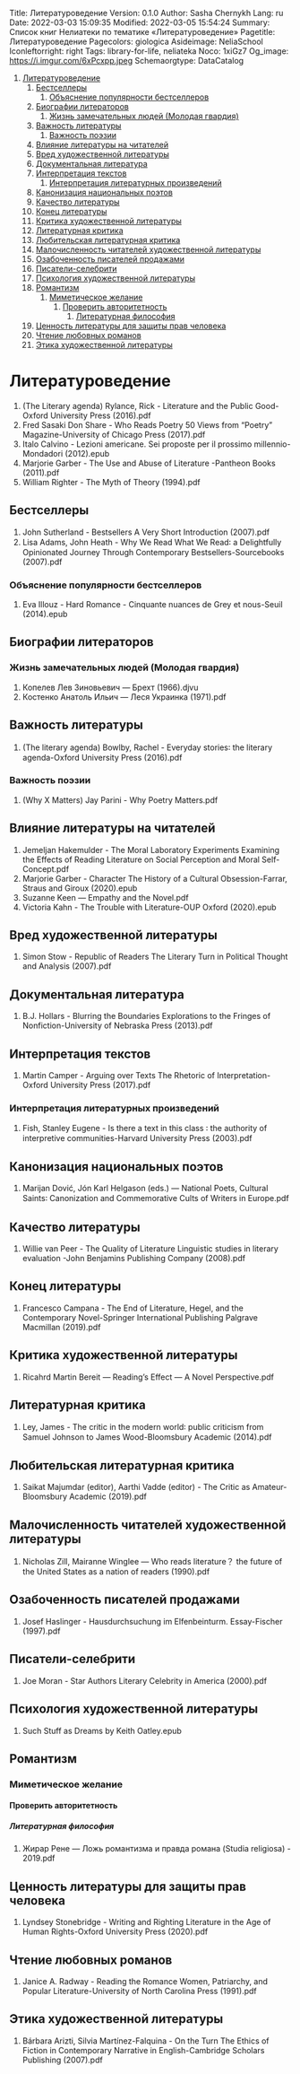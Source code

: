 Title: Литературоведение
Version: 0.1.0
Author: Sasha Chernykh
Lang: ru
Date: 2022-03-03 15:09:35
Modified: 2022-03-05 15:54:24
Summary: Список книг Нелиатеки по тематике «Литературоведение»
Pagetitle: Литературоведение
Pagecolors: giologica
Asideimage: NeliaSchool
Iconleftorright: right
Tags: library-for-life, neliateka
Noco: 1xiGz7
Og_image: https://i.imgur.com/6xPcxpp.jpeg
Schemaorgtype: DataCatalog

<!-- MarkdownTOC -->

1. [Литературоведение](#Литературоведение)
	1. [Бестселлеры](#Бестселлеры)
		1. [Объяснение популярности бестселлеров](#Объяснение-популярности-бестселлеров)
	1. [Биографии литераторов](#Биографии-литераторов)
		1. [Жизнь замечательных людей \(Молодая гвардия\)](#Жизнь-замечательных-людей-Молодая-гвардия)
	1. [Важность литературы](#Важность-литературы)
		1. [Важность поэзии](#Важность-поэзии)
	1. [Влияние литературы на читателей](#Влияние-литературы-на-читателей)
	1. [Вред художественной литературы](#Вред-художественной-литературы)
	1. [Документальная литература](#Документальная-литература)
	1. [Интерпретация текстов](#Интерпретация-текстов)
		1. [Интерпретация литературных произведений](#Интерпретация-литературных-произведений)
	1. [Канонизация национальных поэтов](#Канонизация-национальных-поэтов)
	1. [Качество литературы](#Качество-литературы)
	1. [Конец литературы](#Конец-литературы)
	1. [Критика художественной литературы](#Критика-художественной-литературы)
	1. [Литературная критика](#Литературная-критика)
	1. [Любительская литературная критика](#Любительская-литературная-критика)
	1. [Малочисленность читателей художественной литературы](#Малочисленность-читателей-художественной-литературы)
	1. [Озабоченность писателей продажами](#Озабоченность-писателей-продажами)
	1. [Писатели-селебрити](#Писатели-селебрити)
	1. [Психология художественной литературы](#Психология-художественной-литературы)
	1. [Романтизм](#Романтизм)
		1. [Миметическое желание](#Миметическое-желание)
			1. [Проверить авторитетность](#Проверить-авторитетность)
				1. [Литературная философия](#Литературная-философия)
	1. [Ценность литературы для защиты прав человека](#Ценность-литературы-для-защиты-прав-человека)
	1. [Чтение любовных романов](#Чтение-любовных-романов)
	1. [Этика художественной литературы](#Этика-художественной-литературы)

<!-- /MarkdownTOC -->

<a id="Литературоведение"></a>
# Литературоведение

1. (The Literary agenda) Rylance, Rick - Literature and the Public Good-Oxford University Press (2016).pdf
1. Fred Sasaki Don Share - Who Reads Poetry 50 Views from “Poetry” Magazine-University of Chicago Press (2017).pdf
1. Italo Calvino - Lezioni americane. Sei proposte per il prossimo millennio-Mondadori (2012).epub
1. Marjorie Garber - The Use and Abuse of Literature -Pantheon Books (2011).pdf
1. William Righter - The Myth of Theory (1994).pdf

<a id="Бестселлеры"></a>
## Бестселлеры

1. John Sutherland - Bestsellers A Very Short Introduction (2007).pdf
1. Lisa Adams, John Heath - Why We Read What We Read꞉ a Delightfully Opinionated Journey Through Contemporary Bestsellers-Sourcebooks (2007).pdf

<a id="Объяснение-популярности-бестселлеров"></a>
### Объяснение популярности бестселлеров

1. Eva Illouz - Hard Romance - Cinquante nuances de Grey et nous-Seuil (2014).epub

<a id="Биографии-литераторов"></a>
## Биографии литераторов

<a id="Жизнь-замечательных-людей-Молодая-гвардия"></a>
### Жизнь замечательных людей (Молодая гвардия)

1. Копелев Лев Зиновьевич — Брехт (1966).djvu
1. Костенко Анатоль Ильич — Леся Украинка (1971).pdf

<a id="Важность-литературы"></a>
## Важность литературы

1. (The literary agenda) Bowlby, Rachel - Everyday stories꞉ the literary agenda-Oxford University Press (2016).pdf

<a id="Важность-поэзии"></a>
### Важность поэзии

1. (Why X Matters) Jay Parini - Why Poetry Matters.pdf

<a id="Влияние-литературы-на-читателей"></a>
## Влияние литературы на читателей

1. Jemeljan Hakemulder - The Moral Laboratory Experiments Examining the Effects of Reading Literature on Social Perception and Moral Self-Concept.pdf
1. Marjorie Garber - Character The History of a Cultural Obsession-Farrar, Straus and Giroux (2020).epub
1. Suzanne Keen — Empathy and the Novel.pdf
1. Victoria Kahn - The Trouble with Literature-OUP Oxford (2020).epub

<a id="Вред-художественной-литературы"></a>
## Вред художественной литературы

1. Simon Stow - Republic of Readers The Literary Turn in Political Thought and Analysis (2007).pdf

<a id="Документальная-литература"></a>
## Документальная литература

1. B.J. Hollars - Blurring the Boundaries Explorations to the Fringes of Nonfiction-University of Nebraska Press (2013).pdf

<a id="Интерпретация-текстов"></a>
## Интерпретация текстов

1. Martin Camper - Arguing over Texts The Rhetoric of Interpretation-Oxford University Press (2017).pdf

<a id="Интерпретация-литературных-произведений"></a>
### Интерпретация литературных произведений

1. Fish, Stanley Eugene - Is there a text in this class ꞉ the authority of interpretive communities-Harvard University Press (2003).pdf

<a id="Канонизация-национальных-поэтов"></a>
## Канонизация национальных поэтов

1. Marijan Dović, Jón Karl Helgason (eds.) — National Poets, Cultural Saints꞉ Canonization and Commemorative Cults of Writers in Europe.pdf

<a id="Качество-литературы"></a>
## Качество литературы

1. Willie van Peer - The Quality of Literature Linguistic studies in literary evaluation -John Benjamins Publishing Company (2008).pdf

<a id="Конец-литературы"></a>
## Конец литературы

1. Francesco Campana - The End of Literature, Hegel, and the Contemporary Novel-Springer International Publishing Palgrave Macmillan (2019).pdf

<a id="Критика-художественной-литературы"></a>
## Критика художественной литературы

1. Ricahrd Martin Bereit — Reading’s Effect — A Novel Perspective.pdf

<a id="Литературная-критика"></a>
## Литературная критика

1. Ley, James - The critic in the modern world꞉ public criticism from Samuel Johnson to James Wood-Bloomsbury Academic (2014).pdf

<a id="Любительская-литературная-критика"></a>
## Любительская литературная критика

1. Saikat Majumdar (editor), Aarthi Vadde (editor) - The Critic as Amateur-Bloomsbury Academic (2019).pdf

<a id="Малочисленность-читателей-художественной-литературы"></a>
## Малочисленность читателей художественной литературы

1. Nicholas Zill, Mairanne Winglee — Who reads literature？ the future of the United States as a nation of readers (1990).pdf

<a id="Озабоченность-писателей-продажами"></a>
## Озабоченность писателей продажами

1. Josef Haslinger - Hausdurchsuchung im Elfenbeinturm. Essay-Fischer (1997).pdf

<a id="Писатели-селебрити"></a>
## Писатели-селебрити

1. Joe Moran - Star Authors Literary Celebrity in America (2000).pdf

<a id="Психология-художественной-литературы"></a>
## Психология художественной литературы

1. Such Stuff as Dreams by Keith Oatley.epub

<a id="Романтизм"></a>
## Романтизм

<a id="Миметическое-желание"></a>
### Миметическое желание

<a id="Проверить-авторитетность"></a>
#### Проверить авторитетность

<a id="Литературная-философия"></a>
##### Литературная философия

1. Жирар Рене — Ложь романтизма и правда романа (Studia religiosa) - 2019.pdf

<a id="Ценность-литературы-для-защиты-прав-человека"></a>
## Ценность литературы для защиты прав человека

1. Lyndsey Stonebridge - Writing and Righting Literature in the Age of Human Rights-Oxford University Press (2020).pdf

<a id="Чтение-любовных-романов"></a>
## Чтение любовных романов

1. Janice A. Radway - Reading the Romance Women, Patriarchy, and Popular Literature-University of North Carolina Press (1991).pdf

<a id="Этика-художественной-литературы"></a>
## Этика художественной литературы

1. Bárbara Arizti, Silvia Martínez-Falquina - On the Turn The Ethics of Fiction in Contemporary Narrative in English-Cambridge Scholars Publishing (2007).pdf
